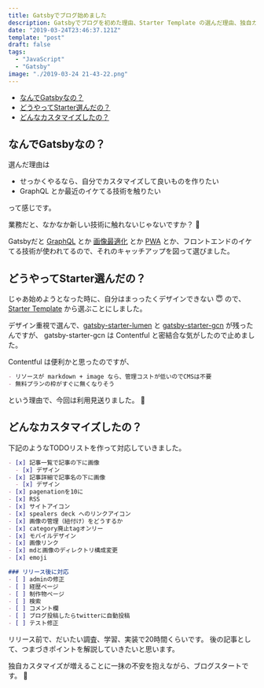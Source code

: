 ```yaml
---
title: Gatsbyでブログ始めました
description: Gatsbyでブログを初めた理由、Starter Template の選んだ理由、独自カスタマイズの内容を書きました。
date: "2019-03-24T23:46:37.121Z"
template: "post"
draft: false
tags:
  - "JavaScript"
  - "Gatsby"
image: "./2019-03-24 21-43-22.png"
---
```


- [なんでGatsbyなの？](#なんでgatsbyなの？)
- [どうやってStarter選んだの？](#どうやってstarter選んだの？)
- [どんなカスタマイズしたの？](#どんなカスタマイズしたの？)

## なんでGatsbyなの？

選んだ理由は
- せっかくやるなら、自分でカスタマイズして良いものを作りたい
- GraphQL とか最近のイケてる技術を触りたい 

って感じです。

業務だと、なかなか新しい技術に触れないじゃないですか？ :pencil:

Gatsbyだと [GraphQL](https://www.gatsbyjs.org/docs/querying-with-graphql/) とか [画像最適化](https://www.gatsbyjs.org/docs/using-gatsby-image/) とか [PWA](https://www.gatsbyjs.org/docs/progressive-web-app/) とか、フロントエンドのイケてる技術が使われてるので、それのキャッチアップを図って選びました。

## どうやってStarter選んだの？

じゃあ始めようとなった時に、自分はまっったくデザインできない :innocent: ので、[Starter Template](https://www.gatsbyjs.org/starters/?v=2) から選ぶことにしました。

デザイン重視で選んで、[gatsby-starter-lumen](https://www.gatsbyjs.org/starters/alxshelepenok/gatsby-starter-lumen/) と [gatsby-starter-gcn](https://www.gatsbyjs.org/starters/ryanwiemer/gatsby-starter-gcn/) が残ったんですが、 gatsby-starter-gcn は Contentful と密結合な気がしたので止めました。

Contentful は便利かと思ったのですが、
```markdown
- リソースが markdown + image なら、管理コストが低いのでCMSは不要
- 無料プランの枠がすぐに無くなりそう
```

という理由で、今回は利用見送りました。 :wave:

## どんなカスタマイズしたの？

下記のようなTODOリストを作って対応していきました。


```markdown
- [x] 記事一覧で記事の下に画像
  - [x] デザイン
- [x] 記事詳細で記事名の下に画像
  - [x] デザイン
- [x] pagenationを10に
- [x] RSS
- [x] サイトアイコン
- [x] spealers deck へのリンクアイコン
- [x] 画像の管理（紐付け）をどうするか
- [x] category廃止tagオンリー
- [x] モバイルデザイン
- [x] 画像リンク
- [x] mdと画像のディレクトリ構成変更
- [x] emoji

### リリース後に対応
- [ ] adminの修正
- [ ] 経歴ページ
- [ ] 制作物ページ
- [ ] 検索
- [ ] コメント欄
- [ ] ブログ投稿したらtwitterに自動投稿
- [ ] テスト修正

```

リリース前で、だいたい調査、学習、実装で20時間くらいです。
後の記事として、つまづきポイントを解説していきたいと思います。

独自カスタマイズが増えることに一抹の不安を抱えながら、ブログスタートです。 :running: